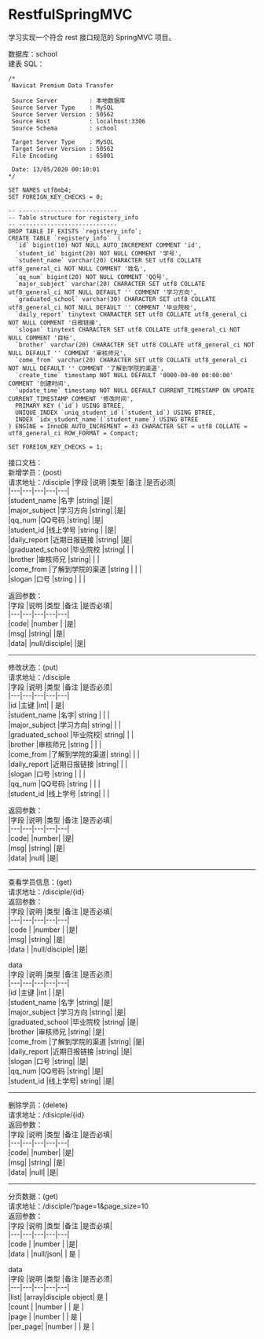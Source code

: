# RestfulSpringMVC
学习实现一个符合 rest 接口规范的 SpringMVC 项目。

数据库：school    
建表 SQL：
```
/*
 Navicat Premium Data Transfer

 Source Server         : 本地数据库
 Source Server Type    : MySQL
 Source Server Version : 50562
 Source Host           : localhost:3306
 Source Schema         : school

 Target Server Type    : MySQL
 Target Server Version : 50562
 File Encoding         : 65001

 Date: 13/05/2020 00:10:01
*/

SET NAMES utf8mb4;
SET FOREIGN_KEY_CHECKS = 0;

-- ----------------------------
-- Table structure for registery_info
-- ----------------------------
DROP TABLE IF EXISTS `registery_info`;
CREATE TABLE `registery_info`  (
  `id` bigint(10) NOT NULL AUTO_INCREMENT COMMENT 'id',
  `student_id` bigint(20) NOT NULL COMMENT '学号',
  `student_name` varchar(20) CHARACTER SET utf8 COLLATE utf8_general_ci NOT NULL COMMENT '姓名',
  `qq_num` bigint(20) NOT NULL COMMENT 'QQ号',
  `major_subject` varchar(20) CHARACTER SET utf8 COLLATE utf8_general_ci NOT NULL DEFAULT '' COMMENT '学习方向',
  `graduated_school` varchar(30) CHARACTER SET utf8 COLLATE utf8_general_ci NOT NULL DEFAULT '' COMMENT '毕业院校',
  `daily_report` tinytext CHARACTER SET utf8 COLLATE utf8_general_ci NOT NULL COMMENT '日报链接',
  `slogan` tinytext CHARACTER SET utf8 COLLATE utf8_general_ci NOT NULL COMMENT '目标',
  `brother` varchar(20) CHARACTER SET utf8 COLLATE utf8_general_ci NOT NULL DEFAULT '' COMMENT '审核师兄',
  `come_from` varchar(20) CHARACTER SET utf8 COLLATE utf8_general_ci NOT NULL DEFAULT '' COMMENT '了解到学院的渠道',
  `create_time` timestamp NOT NULL DEFAULT '0000-00-00 00:00:00' COMMENT '创建时间',
  `update_time` timestamp NOT NULL DEFAULT CURRENT_TIMESTAMP ON UPDATE CURRENT_TIMESTAMP COMMENT '修改时间',
  PRIMARY KEY (`id`) USING BTREE,
  UNIQUE INDEX `uniq_student_id`(`student_id`) USING BTREE,
  INDEX `idx_student_name`(`student_name`) USING BTREE
) ENGINE = InnoDB AUTO_INCREMENT = 43 CHARACTER SET = utf8 COLLATE = utf8_general_ci ROW_FORMAT = Compact;

SET FOREIGN_KEY_CHECKS = 1;
```

接口文档：    
新增学员：(post)       
请求地址：/disciple
|字段    |说明	|类型	|备注	|是否必须|    
|---|---|---|---|---|  
|student_name	|名字	|string|	|是|  
|major_subject	|学习方向	|string|	|是|  
|qq_num	|QQ号码	|string|		|是|  
|student_id	|线上学号	|string	|	|是|  
|daily_report	|近期日报链接	|string|	|是|  
|graduated_school	|毕业院校	|string|	|  |  
|brother	|审核师兄	|string|		|  |  
|come_from	|了解到学院的渠道	|string	|	|  |  
|slogan	|口号	|string	|	|  |  

返回参数：  
|字段	|说明	|类型	|备注	|是否必填|  
|---|---|---|---|---|  
|code|	|number	|	|是|  
|msg|    |string|	|是|  
|data|    |null/disciple|    |是|  

****

修改状态：(put)     
请求地址：/disciple  
|字段	|说明	|类型	|备注	|是否必须|  
|---|---|---|---|---|  
|id	|主键	|int|	|	是|  
|student_name	|名字|	string	|	| |  
|major_subject	|学习方向|	string|	|	|  
|graduated_school	|毕业院校|	string|	|	|  
|brother	|审核师兄	|string	|	| |  
|come_from	|了解到学院的渠道|	string|		| |  
|daily_report	|近期日报链接	|string|	|	|  
|slogan	|口号	|string	|	| |  
|qq_num	|QQ号码	|string	|	|  |   
|student_id	|线上学号	|string|	| |	  

返回参数：  
|字段	|说明	|类型	|备注	|是否必填|  
|---|---|---|---|---|  
|code|	|number|	|是|  
|msg|    |string|    |是|  
|data|    |null|    |是|   

****

查看学员信息：(get)       
请求地址：/disciple/{id}   
返回参数：  
|字段	|说明	|类型	|备注	|是否必填|  
|---|---|---|---|---|  
|code	|	|number	|	|是|  
|msg|    |string|    |是|  
|data	|	|null/disciple|	|是|  

data  
|字段	|说明	|类型	|备注	|是否必须|  
|---|---|---|---|---|  
|id	|主键	|int	|	|是|  
|student_name	|名字	|string|		|是|  
|major_subject	|学习方向	|string|		|是|  
|graduated_school	|毕业院校	|string|		|是|  
|brother	|审核师兄	|string|		|是|  
|come_from	|了解到学院的渠道	|string|		|是|  
|daily_report	|近期日报链接	|string|		|是|  
|slogan	|口号	|string|		|是|  
|qq_num	|QQ号码	|string|		|是|  
|student_id	|线上学号|	string|		|是|  

****

删除学员：(delete)       
请求地址：/disicple/{id}    
返回参数：  
|字段	|说明	|类型	|备注	|是否必填|  
|---|---|---|---|---|  
|code|	|number|   |是|  
|msg|    |string|    |是|  
|data|    |null|    |是|  

****

分页数据：(get)    
请求地址：/disciple/?page=1&page_size=10    
返回参数：    
|字段	|说明	|类型	|备注	|是否必填|  
|---|---|---|---|---|  
|code	|	|number	|	|是|  
|data	|   |null/json|	| 是 |  


data  
|字段	|说明	|类型	|备注	|是否必须|  
|---|---|---|---|---|  
|list|   |array|disciple object| 是 |   
|count    |	|number	|	| 是 |  
|page	|	|number	|	| 是 |  
|per_page|	|number	|	| 是 |     
